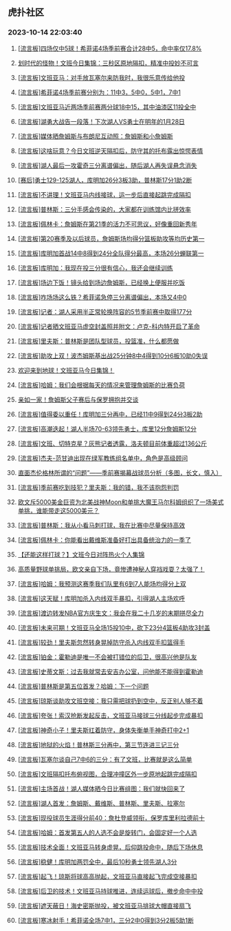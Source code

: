 ## 虎扑社区 
### 2023-10-14 22:03:40

1. [[流言板]四场仅中5球！希菲诺4场季前赛合计28中5，命中率仅17.8%](https://bbs.hupu.com/62479488.html)

2. [划时代的怪物！文班今日集锦：三秒区原地隔扣，精准中投妙不可言](https://bbs.hupu.com/62475009.html)

3. [[流言板]文班亚马：对手放瓦塞尔来防我时，我很乐意传给他投](https://bbs.hupu.com/62478926.html)

4. [[流言板]希菲诺4场季前赛分别为：11中3，5中0，5中1，7中1](https://bbs.hupu.com/62475943.html)

5. [[流言板]文班亚马近两场季前赛两分球18中15，其中油漆区11投全中](https://bbs.hupu.com/62479652.html)

6. [[流言板]湖勇大战告一段落！下次湖人VS勇士在明年的1月28日](https://bbs.hupu.com/62476134.html)

7. [[流言板]媒体晒詹姆斯与布朗尼互动照：詹姆斯和小詹姆斯](https://bbs.hupu.com/62476851.html)

8. [[流言板]这啥玩意？今日文班逆天隔扣后，防守其的托布露出惊愕表情](https://bbs.hupu.com/62481229.html)

9. [[流言板]湖人最后一攻霍奇三分离谱偏出，随后湖人再失误悬念消失](https://bbs.hupu.com/62475602.html)

10. [[赛后]勇士129-125湖人，库明加26分3板3助，普林斯17分1助2断](https://bbs.hupu.com/62475660.html)

11. [[流言板]不讲理！文班亚马内线接球，运一步后直接起跳完成隔扣](https://bbs.hupu.com/62472054.html)

12. [[流言板]普林斯：三分手感会传染的，大家都在训练馆内比拼效率](https://bbs.hupu.com/62480518.html)

13. [[流言板]佩林卡：詹姆斯在第21季的活力不可思议，好像重回新秀年](https://bbs.hupu.com/62480635.html)

14. [[流言板]第20赛季及以后球员，詹姆斯场均得分篮板助攻等均历史第一](https://bbs.hupu.com/62476525.html)

15. [[流言板]库明加首战14中8得到24分全队得分最高，本场26分蝉联第一](https://bbs.hupu.com/62475994.html)

16. [[流言板]库明加：我现在投三分很有信心，我还会继续训练](https://bbs.hupu.com/62479123.html)

17. [[流言板]场边下饭！镜头给到场边詹姆斯，已经换上便服并吃饭](https://bbs.hupu.com/62474834.html)

18. [[流言板]咋场场这么铁？希菲诺急停三分离谱偏出，本场又4中0](https://bbs.hupu.com/62475203.html)

19. [[流言板]记者：湖人采用半正常轮换阵容的5节季前赛中取得177分](https://bbs.hupu.com/62476203.html)

20. [[流言板]记者晒文班亚马虚空封盖照并附文：卢克-科内特开启了革命](https://bbs.hupu.com/62479958.html)

21. [[流言板]里夫斯：普林斯是团队型球员，投篮准，什么都愿做](https://bbs.hupu.com/62478289.html)

22. [[流言板]助攻上双！波杰姆斯基出战25分钟8中4得到10分6板10助0失误](https://bbs.hupu.com/62475817.html)

23. [欢迎来到地球！文班亚马今日集锦！](https://bbs.hupu.com/62472821.html)

24. [[流言板]哈姆：我们会根据每天的情况来管理詹姆斯的比赛负荷](https://bbs.hupu.com/62480101.html)

25. [亲如一家！詹姆斯父子赛后与保罗拥抱并交谈](https://bbs.hupu.com/62475841.html)

26. [[流言板]值得委以重任！库明加三分再中，已经11中9得到24分3板2助](https://bbs.hupu.com/62475322.html)

27. [[流言板]高潮迭起！湖人半场70-63领先勇士，库里12分詹姆斯12分](https://bbs.hupu.com/62474198.html)

28. [[流言板]文班、切特克星？灰熊记者透露，洛夫顿目前体重超过136公斤](https://bbs.hupu.com/62475785.html)

29. [[流言板]杰夫-范甘迪出现在绿军教练组名单中，角色是高级顾问](https://bbs.hupu.com/62479898.html)

30. [直面杰伦格林所谓的“问题”——季前赛揭幕战球员分析（多图，长文，慎入）](https://bbs.hupu.com/62480466.html)

31. [[流言板]季前赛吃到技犯？里夫斯：我的错，我不该抱怨判罚](https://bbs.hupu.com/62478601.html)

32. [欧文斥5000美金巨资为北美战神Moon和单挑大魔王马尔科姆组织了一场美式单挑，谁能带走这5000美元？](https://bbs.hupu.com/62474903.html)

33. [[流言板]普林斯：我从小看马刺打球，我在比赛中尽量保持高效](https://bbs.hupu.com/62480405.html)

34. [[流言板]佩林卡：你能看出戴维斯准备好打出具备统治力的一季了](https://bbs.hupu.com/62480715.html)

35. [【还能这样打球？】文班今日对阵热火个人集锦](https://bbs.hupu.com/62472774.html)

36. [高质量野球单挑局，欧文亲自下场，竟惨遭神秘人穿裆戏耍？太强了！](https://bbs.hupu.com/62473022.html)

37. [[流言板]哈姆：我预测这赛季我们队里有6到7人能场均得分上双](https://bbs.hupu.com/62476676.html)

38. [[流言板]这天赋！库明加杀入内线双手暴扣，引得湖人主场欢呼](https://bbs.hupu.com/62474056.html)

39. [[流言板]渡边转发NBA官方庆生文：我会在我二十几岁的末期拼尽全力](https://bbs.hupu.com/62479856.html)

40. [[流言板]未来可期！文班亚马全场15投10中，砍下23分4篮板4助攻3封盖](https://bbs.hupu.com/62472662.html)

41. [[流言板]较劲！里夫斯忽然转身晃掉防守杀入内线双手扣篮得手](https://bbs.hupu.com/62474689.html)

42. [[流言板]铂金：霍勒迪是唯一不会被打错位的后卫，很高兴他是队友](https://bbs.hupu.com/62479310.html)

43. [[流言板]史蒂文斯：过去我就常去安吉办公室，问他能不能得到霍勒迪](https://bbs.hupu.com/62478117.html)

44. [[流言板]普林斯是第五位首发？哈姆：下一个问题](https://bbs.hupu.com/62476011.html)

45. [[流言板]琼斯谈助攻文班空接：我只需把球扔到空中，反正别人够不着](https://bbs.hupu.com/62476398.html)

46. [[流言板]夸张！索汉抢断发起反击，文班亚马接球三分线起步完成暴扣](https://bbs.hupu.com/62471499.html)

47. [[流言板]神奇小子！里夫斯扛着防守，身体失衡单手神奇打中2+1](https://bbs.hupu.com/62474640.html)

48. [[流言板]地狱的火焰！普林斯三分再中，第三节连进三记三分](https://bbs.hupu.com/62474564.html)

49. [[流言板]瓦塞尔谈自己7中6的三分：有了文班，比赛就是这么简单](https://bbs.hupu.com/62476509.html)

50. [[流言板]文班隔扣托布俯视图，合理冲撞区外一步原地起跳完成隔扣](https://bbs.hupu.com/62472769.html)

51. [[流言板]主场首战！湖人媒体晒今日比赛组图：我们就快回来了](https://bbs.hupu.com/62476874.html)

52. [[流言板]湖人首发：詹姆斯、戴维斯、普林斯、里夫斯、拉塞尔](https://bbs.hupu.com/62472559.html)

53. [[流言板]现役球员生涯得分前40：詹杜登威领衔，保罗库里利拉德前十](https://bbs.hupu.com/62481849.html)

54. [[流言板]哈姆：首发第五人的人选不会是旋转门，会固定好一个人选](https://bbs.hupu.com/62476759.html)

55. [[流言板]技术全面！文班亚马转身虚晃，后仰跳投命中，随后下场休息](https://bbs.hupu.com/62472226.html)

56. [[流言板]稳健！库明加两罚全中，最后10秒勇士领先湖人3分](https://bbs.hupu.com/62475563.html)

57. [[流言板]起飞！琼斯将球高高抛起，文班亚马直接起飞完成空接暴扣](https://bbs.hupu.com/62471783.html)

58. [[流言板]后卫的技术！文班亚马持球推进，连续运球后，撤步命中中投](https://bbs.hupu.com/62471990.html)

59. [[流言板]遮天蔽日！海史密斯抛投，被文班亚马排球大帽直接扇飞](https://bbs.hupu.com/62472140.html)

60. [[流言板]寒冰射手！希菲诺全场7中1，三分2中0得到3分2板5助1断](https://bbs.hupu.com/62475849.html)

